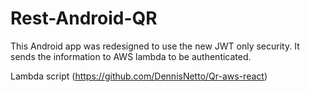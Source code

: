 # Rest-Android-QR

This Android app was redesigned to use the new JWT only security. It sends the information to AWS lambda to be authenticated.

Lambda script (https://github.com/DennisNetto/Qr-aws-react)
